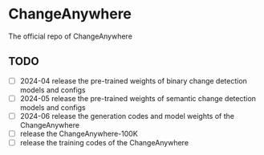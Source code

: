 # ChangeAnywhere
The official repo of ChangeAnywhere

## TODO
- [ ] 2024-04 release the pre-trained weights of binary change detection models and configs
- [ ] 2024-05 release the pre-trained weights of semantic change detection models and configs
- [ ] 2024-06 release the generation codes and model weights of the ChangeAnywhere
- [ ] release the ChangeAnywhere-100K
- [ ] release the training codes of the ChangeAnywhere
